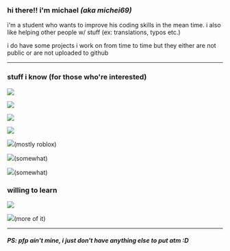 ### hi there!! i'm **michael** *(aka michei69)*
i'm a student who wants to improve his coding skills in the mean time. i also like helping other people w/ stuff (ex: translations, typos etc.)

i do have some projects i work on from time to time but they either are not public or are not uploaded to github

---

### stuff i know (for those who're interested)
![](https://img.shields.io/static/v1?label=&message=Javascript&logo=javascript&color=eeee00&logoColor=ffffff)

![](https://img.shields.io/static/v1?label=&message=Typescript&logo=typescript&color=0099dd&logoColor=ffffff)

![](https://img.shields.io/static/v1?label=&message=Python&logo=python&color=3c78a9&logoColor=ffffff)

![](https://img.shields.io/static/v1?label=&message=C%23&logo=dotnet&color=5555dd&logoColor=ffffff)

![](https://img.shields.io/static/v1?label=&message=Lua&logo=lua&color=00a1ff&logoColor=ffffff)(mostly roblox)

![](https://img.shields.io/static/v1?label=&message=C%2b%2b&logo=cplusplus&color=226600&logoColor=ffffff)(somewhat)

![](https://img.shields.io/static/v1?label=&message=Kotlin&logo=kotlin&color=f18133&logoColor=ffffff)(somewhat)


### willing to learn

![](https://img.shields.io/static/v1?label=&message=React&logo=react&color=2266cc&logoColor=ffffff)

![](https://img.shields.io/static/v1?label=&message=Kotlin&logo=kotlin&color=f18133&logoColor=ffffff)(more of it)

---
##### PS: pfp ain't mine, i just don't have anything else to put atm :D
